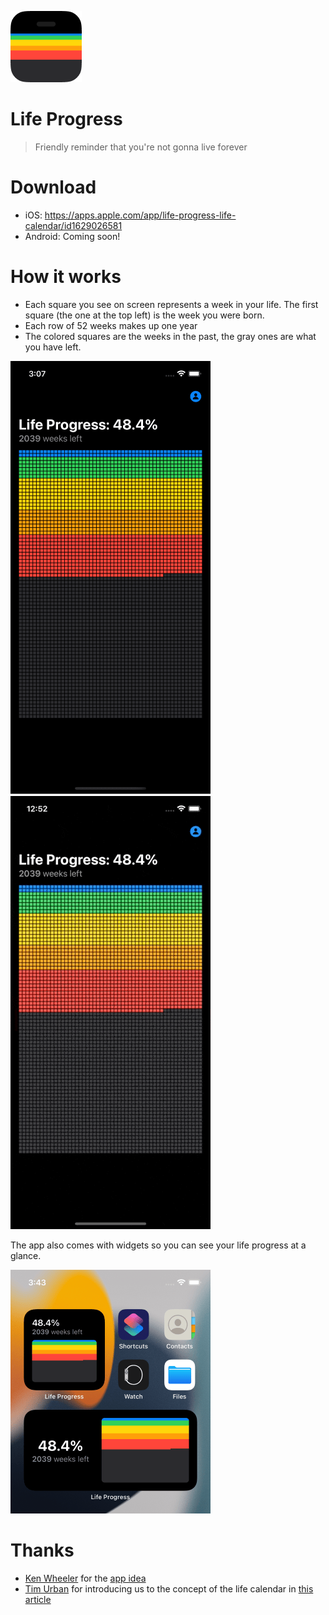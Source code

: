 ![](Misc/AppIcon.png)
# Life Progress
> Friendly reminder that you're not gonna live forever

# Download
- iOS: https://apps.apple.com/app/life-progress-life-calendar/id1629026581
- Android: Coming soon!

# How it works
- Each square you see on screen represents a week in your life. The first square (the one at the top left) is the week you were born.
- Each row of 52 weeks makes up one year
- The colored squares are the weeks in the past, the gray ones are what you have left.

![](Misc/Home.png) ![](Misc/Demo.gif)

The app also comes with widgets so you can see your life progress at a glance.

![](Misc/Widget.png)

# Thanks
- [Ken Wheeler](https://twitter.com/ken_wheeler) for the [app idea](https://twitter.com/tienphaw/status/1533797664432615424)
- [Tim Urban](https://twitter.com/waitbutwhy) for introducing us to the concept of the life calendar in [this article](https://waitbutwhy.com/2014/05/life-weeks.html)